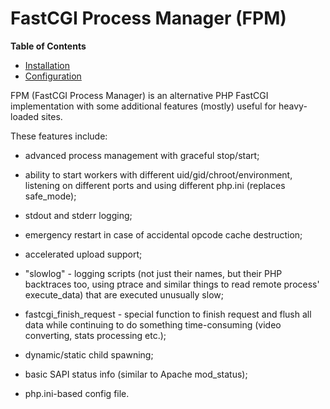 FastCGI Process Manager (FPM)
=============================

**Table of Contents**

-   [Installation](/install/fpm/install.html)
-   [Configuration](/install/fpm/configuration.html)

FPM (FastCGI Process Manager) is an alternative PHP FastCGI
implementation with some additional features (mostly) useful for
heavy-loaded sites.

These features include:

-   advanced process management with graceful stop/start;

-   ability to start workers with different uid/gid/chroot/environment,
    listening on different ports and using different php.ini (replaces
    safe\_mode);

-   stdout and stderr logging;

-   emergency restart in case of accidental opcode cache destruction;

-   accelerated upload support;

-   "slowlog" - logging scripts (not just their names, but their PHP
    backtraces too, using ptrace and similar things to read remote
    process' execute\_data) that are executed unusually slow;

-   <span class="function">fastcgi\_finish\_request</span> - special
    function to finish request and flush all data while continuing to do
    something time-consuming (video converting, stats processing etc.);

-   dynamic/static child spawning;

-   basic SAPI status info (similar to Apache mod\_status);

-   php.ini-based config file.

